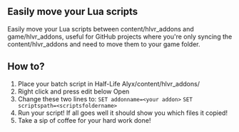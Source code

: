 ## Easily move your Lua scripts
Easily move your Lua scripts between content/hlvr_addons and game/hlvr_addons, useful for GitHub projects where you're only syncing the content/hlvr_addons and need to move them to your game folder.

## How to?
  1. Place your batch script in Half-Life Alyx/content/hlvr_addons/<your addon>
  2. Right click and press edit below Open
  3. Change these two lines to: `SET addonname=<your addon>` `SET scriptspath=<scriptsfoldername>`
  4. Run your script! If all goes well it should show you which files it copied!
  5. Take a sip of coffee for your hard work done!

